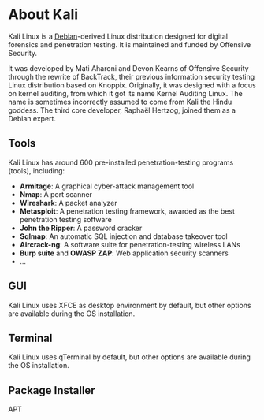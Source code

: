 # About Kali

Kali Linux is a [Debian](About%20Debian.md)-derived Linux distribution designed for digital forensics and penetration testing.
It is maintained and funded by Offensive Security.

It was developed by Mati Aharoni and Devon Kearns of Offensive Security through the rewrite of BackTrack,
their previous information security testing Linux distribution based on Knoppix.
Originally, it was designed with a focus on kernel auditing, from which it got its name Kernel Auditing Linux.
The name is sometimes incorrectly assumed to come from Kali the Hindu goddess. The third core developer,
Raphaël Hertzog, joined them as a Debian expert.

## Tools

Kali Linux has around 600 pre-installed penetration-testing programs (tools), including: 
- **Armitage**: A graphical cyber-attack management tool
- **Nmap**: A port scanner
- **Wireshark**: A packet analyzer
- **Metasploit**: A penetration testing framework, awarded as the best penetration testing software
- **John the Ripper**: A password cracker
- **Sqlmap**: An automatic SQL injection and database takeover tool
- **Aircrack-ng**: A software suite for penetration-testing wireless LANs
- **Burp suite** and **OWASP ZAP**: Web application security scanners
- ...

## GUI

Kali Linux uses XFCE as desktop environment by default, but other options are available during the OS installation.

## Terminal

Kali Linux uses qTerminal by default, but other options are available during the OS installation.

## Package Installer
APT